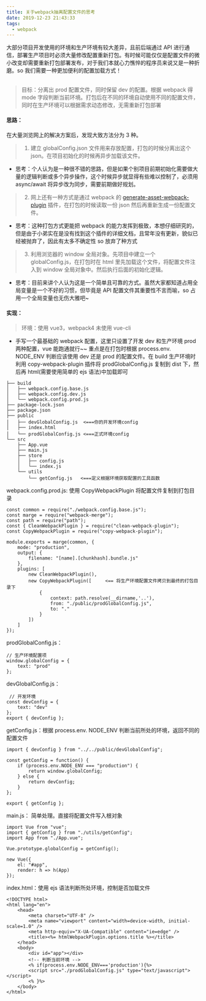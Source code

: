 ```yaml
---
title: 关于webpack抽离配置文件的思考
date: 2019-12-23 21:43:33
tags:
  - webpack
---
```


大部分项目开发使用的环境和生产环境有较大差异，且前后端通过 API 进行通信，部署生产项目时必须大量修改配置重新打包。有时候可能仅仅是配置文件的微小改变却需要重新打包部署发布，对于我们本就心力憔悴的程序员来说又是一种折磨。so 我们需要一种更加便利的配置加载方式！

## <!-- more -->

> 目标：分离出 prod 配置文件，同时保留 dev 的配置。根据 webpack 得 mode 字段判断当前环境。打包后在不同的环境自动使用不同的配置文件，同时在生产环境可以根据需求动态修改，无需重新打包部署

#### 思路：

在大量浏览网上的解决方案后，发现大致方法分为 3 种。

> 1. 建立 globalConfig.json 文件用来存放配置，打包的时候分离出这个 json。在项目初始化的时候再异步加载该文件。

- 思考：个人认为是一种很不错的思路，但是如果个别项目前期初始化需要做大量的逻辑判断或多个异步操作，这个时候异步就显得有些难以控制了，必须用 async/await 将异步改为同步，需要前期做好规划。

> 2. 网上还有一种方式是通过 webpack 的 [generate-asset-webpack-plugin](https://www.npmjs.com/package/generate-asset-webpack-plugin) 插件，在打包的时候读取一份 json 然后再重新生成一份配置文件。

- 思考：这种打包方式更能把 webpack 的能力发挥到极致，本想仔细研究的，但是由于小弟实在是没有找到这个插件的详细文档，且常年没有更新，貌似已经被抛弃了，因此有太多不确定性 so 放弃了种方式

> 3. 利用浏览器的 window 全局对象。先项目中建立一个 globalConfig.js，在打包时在 html 里先加载这个文件，将配置文件注入到 window 全局对象中。然后执行后面的初始化逻辑。

- 思考：目前来讲个人认为这是一个简单且可靠的方式。虽然大家都知道占用全局变量是一个不好的习惯，但毕竟是 API 配置文件其重要性不言而喻，so 占用一个全局变量也无伤大雅吧~

#### 实现：

> 环境：使用 vue3，webpack4 未使用 vue-cli

- 手写一个最基础的 webpack 配置，这里只设置了开发 dev 和生产环境 prod 两种配置，vue 能跑通就行~~ 重点是在打包时根据 process.env. NODE_ENV 判断应该使用 dev 还是 prod 的配置文件。在 build 生产环境时利用 copy-webpack-plugin 插件将 prodGlobalConfig.js 复制到 dist 下，然后再 html(需要使用简单的 ejs 语法)中加载即可

```
├── build
│   ├── webpack.config.base.js
│   ├── webpack.config.dev.js
│   └── webpack.config.prod.js
├── package-lock.json
├── package.json
├── public
│   ├── devGlobalConfig.js  <===你的开发环境config
│   ├── index.html
│   └── prodGlobalConfig.js <===正式环境config
└── src
    ├── App.vue
    ├── main.js
    ├── store
    │   ├── config.js
    │   └── index.js
    └── utils
        └── getConfig.js   <===定义根据环境获取配置的工具函数
```

webpack.config.prod.js: 使用 CopyWebpackPlugin 将配置文件复制到打包目录

```
const common = require("./webpack.config.base.js");
const marge = require("webpack-merge");
const path = require("path");
const { CleanWebpackPlugin } = require("clean-webpack-plugin");
const CopyWebpackPlugin = require("copy-webpack-plugin");

module.exports = marge(common, {
    mode: "production",
    output: {
        filename: "[name].[chunkhash].bundle.js"
    },
    plugins: [
        new CleanWebpackPlugin(),
        new CopyWebpackPlugin([     <== 将生产环境配置文件拷贝到最终的打包目录下
            {
                context: path.resolve(__dirname,'..'),
                from: "./public/prodGlobalConfig.js",
                to: "."
            }
        ])
    ]
});

```

prodGlobalConfig.js：

```
// 生产环境配置项
window.globalConfig = {
    text: "prod"
};
```

devGlobalConfig.js：

```
 // 开发环境
const devConfig = {
    text: "dev"
};
export { devConfig };
```

getConfig.js：根据 process.env. NODE_ENV 判断当前所处的环境，返回不同的配置文件

```
import { devConfig } from "../../public/devGlobalConfig";

const getConfig = function() {
    if (process.env.NODE_ENV === "production") {
        return window.globalConfig;
    } else {
        return devConfig;
    }
};

export { getConfig };
```

main.js： 简单处理。直接将配置文件写入根对象

```
import Vue from "vue";
import { getConfig } from "./utils/getConfig";
import App from "./App.vue";

Vue.prototype.globalConfig = getConfig();

new Vue({
    el: "#app",
    render: h => h(App)
});
```

index.html：使用 ejs 语法判断所处环境，控制是否加载文件

```
<!DOCTYPE html>
<html lang="en">
    <head>
        <meta charset="UTF-8" />
        <meta name="viewport" content="width=device-width, initial-scale=1.0" />
        <meta http-equiv="X-UA-Compatible" content="ie=edge" />
        <title><%= htmlWebpackPlugin.options.title %></title>
    </head>
    <body>
        <div id="app"></div>
        <!-- 判断当前环境 -->
        <% if(process.env.NODE_ENV==='production'){%>
        <script src="./prodGlobalConfig.js" type="text/javascript"></script>
        <% }%>
    </body>
</html>
```
